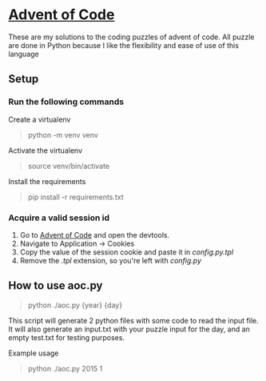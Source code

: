 # [Advent of Code](https://adventofcode.com/)
These are my solutions to the coding puzzles of advent of code.
All puzzle are done in Python because I like the flexibility and ease of use of this language

## Setup
### Run the following commands
Create a virtualenv
> python -m venv venv

Activate the virtualenv
> source venv/bin/activate

Install the requirements
> pip install -r requirements.txt
 
### Acquire a valid session id
1. Go to [Advent of Code](https://adventofcode.com/) and open the devtools.
2. Navigate to Application -> Cookies
3. Copy the value of the session cookie and paste it in _config.py.tpl_
4. Remove the _.tpl_ extension, so you're left with _config.py_

## How to use aoc.py
> python ./aoc.py {year} {day}

This script will generate 2 python files with some code to read the input file.\
It will also generate an input.txt with your puzzle input for the day, and an empty test.txt for testing purposes.

Example usage
> python ./aoc.py 2015 1